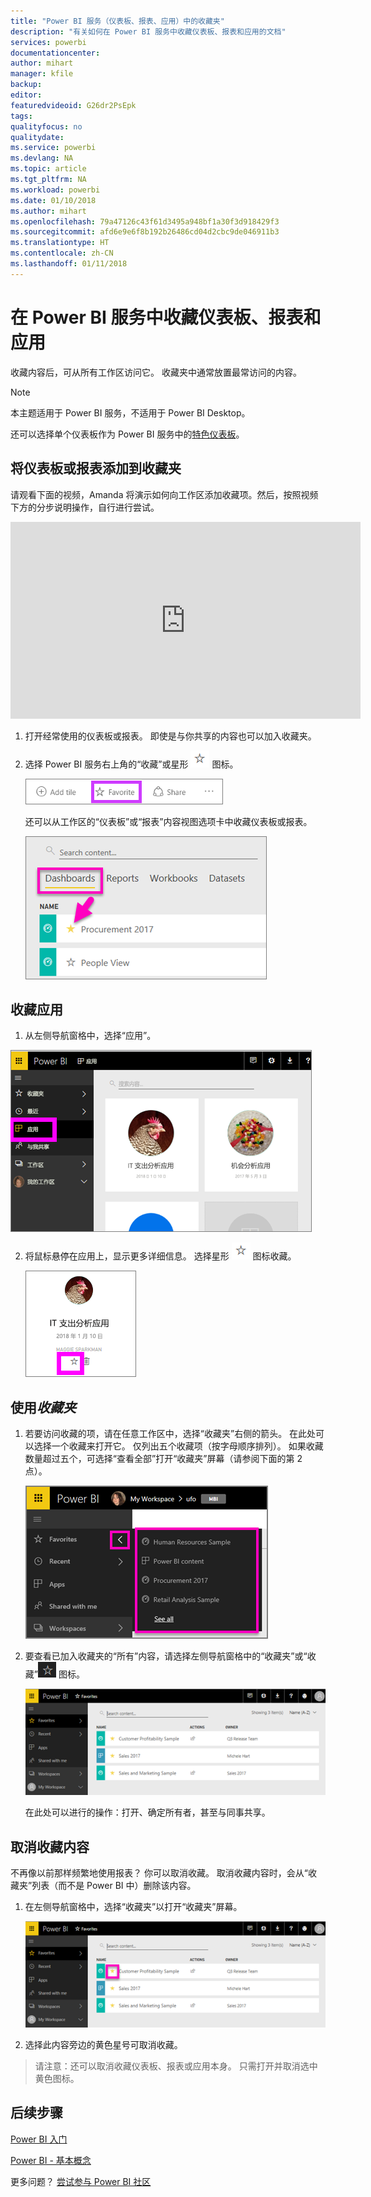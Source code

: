```yaml
---
title: "Power BI 服务（仪表板、报表、应用）中的收藏夹"
description: "有关如何在 Power BI 服务中收藏仪表板、报表和应用的文档"
services: powerbi
documentationcenter: 
author: mihart
manager: kfile
backup: 
editor: 
featuredvideoid: G26dr2PsEpk
tags: 
qualityfocus: no
qualitydate: 
ms.service: powerbi
ms.devlang: NA
ms.topic: article
ms.tgt_pltfrm: NA
ms.workload: powerbi
ms.date: 01/10/2018
ms.author: mihart
ms.openlocfilehash: 79a47126c43f61d3495a948bf1a30f3d918429f3
ms.sourcegitcommit: afd6e9e6f8b192b26486cd04d2cbc9de046911b3
ms.translationtype: HT
ms.contentlocale: zh-CN
ms.lasthandoff: 01/11/2018
---
```

# <a name="favorite-dashboards-reports-and-apps-in-power-bi-service"></a>在 Power BI 服务中收藏仪表板、报表和应用
收藏内容后，可从所有工作区访问它。  收藏夹中通常放置最常访问的内容。

> [!NOTE]
> 本主题适用于 Power BI 服务，不适用于 Power BI Desktop。
> 
> 

还可以选择单个仪表板作为 Power BI 服务中的[特色仪表板](service-dashboard-featured.md)。

## <a name="add-a-dashboard-or-report-as-a-favorite"></a>将仪表板或报表添加到收藏夹
请观看下面的视频，Amanda 将演示如何向工作区添加收藏项。然后，按照视频下方的分步说明操作，自行进行尝试。

<iframe width="560" height="315" src="https://www.youtube.com/embed/G26dr2PsEpk" frameborder="0" allowfullscreen></iframe>


1. 打开经常使用的仪表板或报表。 即使是与你共享的内容也可以加入收藏夹。
2. 选择 Power BI 服务右上角的“收藏”或星形 ![](media/service-dashboard-favorite/power-bi-favorite-icon.png) 图标。
   
   ![](media/service-dashboard-favorite/powerbi-dashboard-favorite.png)
   
   还可以从工作区的“仪表板”或“报表”内容视图选项卡中收藏仪表板或报表。
   
   ![](media/service-dashboard-favorite/power-bi-dashboard-favorite.png)

## <a name="add-an-app-as-a-favorite"></a>收藏应用

1. 从左侧导航窗格中，选择“应用”。

  ![](media/service-dashboard-favorite/power-bi-favorite-apps.png)

2. 将鼠标悬停在应用上，显示更多详细信息。  选择星形 ![](media/service-dashboard-favorite/power-bi-favorite-icon.png) 图标收藏。
   
   ![](media/service-dashboard-favorite/power-bi-favorite-app.png)

## <a name="working-with-favorites"></a>使用*收藏夹*
1. 若要访问收藏的项，请在任意工作区中，选择“收藏夹”右侧的箭头。  在此处可以选择一个收藏来打开它。 仅列出五个收藏项（按字母顺序排列）。 如果收藏数量超过五个，可选择“查看全部”打开“收藏夹”屏幕（请参阅下面的第 2 点）。 
   
   ![](media/service-dashboard-favorite/power-bi-favorite-flyout-new.png)
2. 要查看已加入收藏夹的“所有”内容，请选择左侧导航窗格中的“收藏夹”或“收藏”![](media/service-dashboard-favorite/power-bi-favorites-icon.png) 图标。  
   
    ![](media/service-dashboard-favorite/power-bi-favorites-screen.png)
   
   在此处可以进行的操作：打开、确定所有者，甚至与同事共享。

## <a name="unfavorite-content"></a>取消收藏内容
不再像以前那样频繁地使用报表？  你可以取消收藏。 取消收藏内容时，会从“收藏夹”列表（而不是 Power BI 中）删除该内容。

1. 在左侧导航窗格中，选择“收藏夹”以打开“收藏夹”屏幕。
   
   ![](media/service-dashboard-favorite/power-bi-unfavorites-screen.png)
2. 选择此内容旁边的黄色星号可取消收藏。

> 请注意：还可以取消收藏仪表板、报表或应用本身。 只需打开并取消选中黄色图标。   
> 
> 

## <a name="next-steps"></a>后续步骤
[Power BI 入门](service-get-started.md)

[Power BI - 基本概念](service-basic-concepts.md)

更多问题？ [尝试参与 Power BI 社区](http://community.powerbi.com/)

